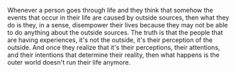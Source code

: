  Whenever a person goes through life and they think that somehow the events that occur in their life are caused by outside sources, then what they do is they, in a sense, disempower their lives because they may not be able to do anything about the outside sources. The truth is that the people that are having experiences, it's not the outside, it's their perception of the outside. And once they realize that it's their perceptions, their attentions, and their intentions that determine their reality, then what happens is the outer world doesn't run their life anymore.